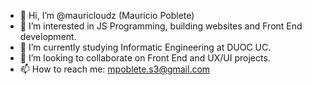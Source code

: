 - 👋 Hi, I’m @mauricloudz (Mauricio Poblete)
- 👀 I’m interested in JS Programming, building websites and Front End development.
- 🌱 I’m currently studying Informatic Engineering at DUOC UC.
- 💞️ I’m looking to collaborate on Front End and UX/UI projects.
- 📫 How to reach me: mpoblete.s3@gmail.com

<!---
mauricloudz/mauricloudz is a ✨ special ✨ repository because its `README.md` (this file) appears on your GitHub profile.
You can click the Preview link to take a look at your changes.
--->
